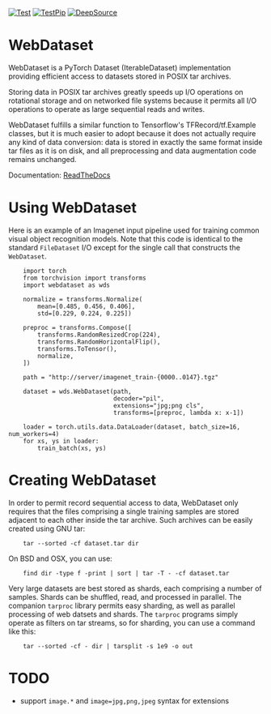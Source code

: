 [![Test](https://github.com/tmbdev/webdataset/workflows/Test/badge.svg)](https://github.com/tmbdev/webdataset/actions?query=workflow%3ATest)
[![TestPip](https://github.com/tmbdev/webdataset/workflows/TestPip/badge.svg)](https://github.com/tmbdev/webdataset/actions?query=workflow%3ATestPip)
[![DeepSource](https://static.deepsource.io/deepsource-badge-light-mini.svg)](https://deepsource.io/gh/tmbdev/webdataset/?ref=repository-badge)

# WebDataset

WebDataset is a PyTorch Dataset (IterableDataset) implementation providing efficient access to datasets stored in POSIX tar archives.

Storing data in POSIX tar archives greatly speeds up I/O operations on rotational storage and on networked file systems because it permits all I/O operations to operate as large sequential reads and writes.

WebDataset fulfills a similar function to Tensorflow's TFRecord/tf.Example classes, but it is much easier to adopt because it does not actually require any kind of data conversion: data is stored in exactly the same format inside tar files as it is on disk, and all preprocessing and data augmentation code remains unchanged.

Documentation: [ReadTheDocs](http://webdataset.readthedocs.io)

# Using WebDataset

Here is an example of an Imagenet input pipeline used for training common visual object recognition models. Note that this code is identical to the standard `FileDataset` I/O except for the single call that constructs the `WebDataset`.

        import torch
        from torchvision import transforms
        import webdataset as wds

        normalize = transforms.Normalize(
            mean=[0.485, 0.456, 0.406],
            std=[0.229, 0.224, 0.225])

        preproc = transforms.Compose([
            transforms.RandomResizedCrop(224),
            transforms.RandomHorizontalFlip(),
            transforms.ToTensor(),
            normalize,
        ]) 

        path = "http://server/imagenet_train-{0000..0147}.tgz"

        dataset = wds.WebDataset(path,
                                 decoder="pil",
                                 extensions="jpg;png cls",
                                 transforms=[preproc, lambda x: x-1])

        loader = torch.utils.data.DataLoader(dataset, batch_size=16, num_workers=4)
        for xs, ys in loader:
            train_batch(xs, ys)

# Creating WebDataset

In order to permit record sequential access to data, WebDataset only requires that the files comprising a single training samples are stored adjacent to each other inside the tar archive. Such archives can be easily created using GNU tar:

        tar --sorted -cf dataset.tar dir

On BSD and OSX, you can use:

        find dir -type f -print | sort | tar -T - -cf dataset.tar

Very large datasets are best stored as shards, each comprising a number of samples. Shards can be shuffled, read, and processed in parallel. The companion `tarproc` library permits easy sharding, as well as parallel processing of web datsets and shards. The `tarproc` programs simply operate as filters on tar streams, so for sharding, you can use a command like this:

        tar --sorted -cf - dir | tarsplit -s 1e9 -o out


# TODO

 - support `image.*` and `image=jpg,png,jpeg` syntax for extensions
